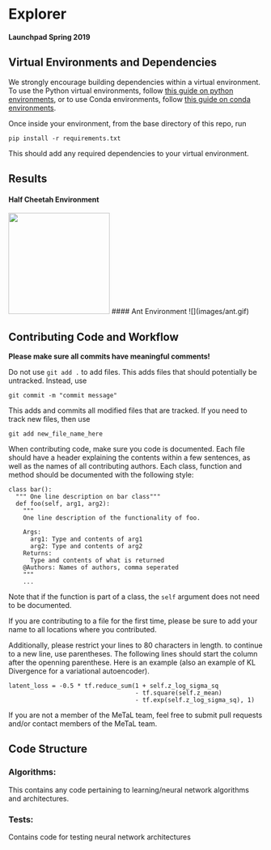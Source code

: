 # Explorer
#### Launchpad Spring 2019
## Virtual Environments and Dependencies
We strongly encourage building dependencies within a virtual environment. To use the Python virtual environments, follow [this guide on python environments](https://uoa-eresearch.github.io/eresearch-cookbook/recipe/2014/11/26/python-virtual-env/), or to use Conda environments, follow [this guide on conda environments](https://conda.io/docs/user-guide/tasks/manage-environments.html).

Once inside your environment, from the base directory of this repo, run

```
pip install -r requirements.txt
```
This should add any required dependencies to your virtual environment.

## Results
#### Half Cheetah Environment
<img src="images/cheetah.gif" width = "200">
#### Ant Environment
![](images/ant.gif)

## Contributing Code and Workflow
**Please make sure all commits have meaningful comments!**

Do not use `git add .` to add files. This adds files that should potentially be untracked. Instead, use
```
git commit -m "commit message"
```
This adds and commits all modified files that are tracked. If you need to track new files, then use
```
git add new_file_name_here
```

When contributing code, make sure you code is documented. Each file should have a header explaining the contents within a few sentences, as well as the names of all contributing authors. Each class, function and method should be documented with the following style:

```
class bar():
  """ One line description on bar class"""
  def foo(self, arg1, arg2):
    """
    One line description of the functionality of foo.
    
    Args:
      arg1: Type and contents of arg1
      arg2: Type and contents of arg2
    Returns:
      Type and contents of what is returned
    @Authors: Names of authors, comma seperated
    """
    ...
```
Note that if the function is part of a class, the `self` argument does not need to be documented.

If you are contributing to a file for the first time, please be sure to add your name to all locations where you contributed.

Additionally, please restrict your lines to 80 characters in length. to continue to a new line, use parentheses. The following lines should start the column after the openning parenthese. Here is an example (also an example of KL Divergence for a variational autoencoder).

```
latent_loss = -0.5 * tf.reduce_sum(1 + self.z_log_sigma_sq 
                                   - tf.square(self.z_mean) 
                                   - tf.exp(self.z_log_sigma_sq), 1)
```


If you are not a member of the MeTaL team, feel free to submit pull requests and/or contact members of the MeTaL team.

## Code Structure
### Algorithms:
This contains any code pertaining to learning/neural network algorithms and architectures.
### Tests:
Contains code for testing neural network architectures
